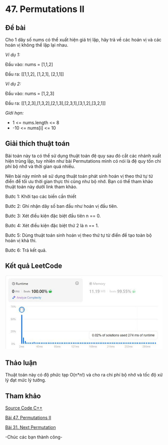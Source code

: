 # 47. Permutations II
## Đề bài
Cho 1 dãy số nums có thể xuất hiện giá trị lặp, hãy trả về các hoán vị và các hoán vị không thể lặp lại nhau.

*Ví dụ 1:*

Đầu vào: nums = [1,1,2]

Đầu ra: [[1,1,2], [1,2,1], [2,1,1]]

*Ví dụ 2:*

Đầu vào: nums = [1,2,3]

Đầu ra: [[1,2,3],[1,3,2],[2,1,3],[2,3,1],[3,1,2],[3,2,1]]

*Giới hạn:*
- 1 <= nums.length <= 8
- -10 <= nums[i] <= 10

## Giải thích thuật toán

Bài toán này ta có thể sử dụng thuật toán đệ quy sau đó cắt các nhánh xuất hiện trùng lặp, tuy nhiên như bài Permutations mình có nói là đệ quy tốn chi phí bộ nhớ và thời gian quá nhiều.

Nên bài này mình sẽ sử dụng thuật toán phát sinh hoán vị theo thứ tự từ điển để tối ưu thời gian thực thi cũng như bộ nhớ. Bạn có thể tham khảo thuật toán này dưới link tham khảo.

Bước 1: Khởi tạo các biến cần thiết

Bước 2: Ghi nhận dãy số ban đầu như hoán vị đầu tiên.

Bước 3: Xét điều kiện đặc biệt đầu tiên n == 0.

Bước 4: Xét điều kiện đặc biệt thứ 2 là n == 1.

Bước 5: Dùng thuật toán sinh hoán vị theo thứ tự từ điển để tạo toàn bộ hoán vị khả thi.

Bước 6: Trả kết quả.

## Kết quả LeetCode

![Kết quả submissions](./PermutationsII.jpg)

## Thảo luận

Thuật toán này có độ phức tạp O(n*n!) và cho ra chi phí bộ nhớ và tốc độ xử lý đạt mức lý tưởng.

## Tham khảo

[Source Code C++](./Permutations.cpp)

[Bài 47. Permutations II](../46.%20Permutations/Permutations-algorithms.md)

[Bài 31. Next Permutation](../../Array/31.%20Next%20Permutation/Next-Permutations-algorithms.md)


-Chúc các bạn thành công-
